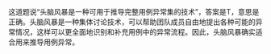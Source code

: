 这道题说“头脑风暴是一种可用于推导完整用例异常集的技术”，答案是T，意思是正确。头脑风暴是一种集体讨论技术，可以帮助团队成员自由地提出各种可能的异常情况，这样可以更全面地识别和补充用例中的异常流程。因此，头脑风暴确实适合用来推导用例异常。